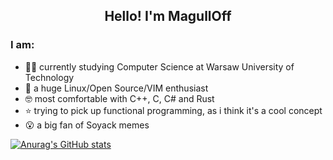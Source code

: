 <h2 align="center">Hello! I'm MagullOff</h2>
                                                                                                                                   
### I am:
- 👨‍🎓 currently studying Computer Science at Warsaw University of Technology
- 🐧 a huge Linux/Open Source/VIM enthusiast
- 🤓 most comfortable with C++, C, C# and Rust
- ⭐ trying to pick up functional programming, as i think it's a cool concept
- 😮 a big fan of Soyack memes

[![Anurag's GitHub stats](https://github-readme-stats.vercel.app/api?username=magulloff)](https://github.com/anuraghazra/github-readme-stats)

